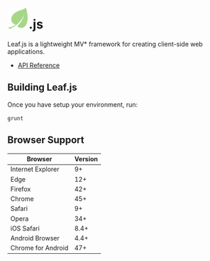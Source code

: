 # ![logo](docs/images/logo.jpg).js

Leaf.js is a lightweight MV* framework for creating client-side web applications. 

* [API Reference](docs/api.md)

## Building Leaf.js

Once you have setup your environment, run:

    grunt

## Browser Support 

| Browser            | Version |
| ------------------ | ------- |
| Internet Explorer  | 9+      |
| Edge               | 12+     |
| Firefox            | 42+     |
| Chrome             | 45+     |
| Safari             | 9+      |
| Opera              | 34+     |
| iOS Safari         | 8.4+    |
| Android Browser    | 4.4+    |
| Chrome for Android | 47+     |
